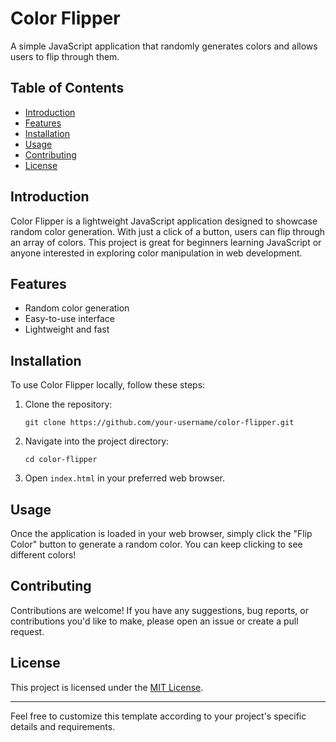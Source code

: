 # Color Flipper

A simple JavaScript application that randomly generates colors and allows users to flip through them.

## Table of Contents

- [Introduction](#introduction)
- [Features](#features)
- [Installation](#installation)
- [Usage](#usage)
- [Contributing](#contributing)
- [License](#license)

## Introduction

Color Flipper is a lightweight JavaScript application designed to showcase random color generation. With just a click of a button, users can flip through an array of colors. This project is great for beginners learning JavaScript or anyone interested in exploring color manipulation in web development.

## Features

- Random color generation
- Easy-to-use interface
- Lightweight and fast


## Installation

To use Color Flipper locally, follow these steps:

1. Clone the repository:

    ```
    git clone https://github.com/your-username/color-flipper.git
    ```

2. Navigate into the project directory:

    ```
    cd color-flipper
    ```

3. Open `index.html` in your preferred web browser.

## Usage

Once the application is loaded in your web browser, simply click the "Flip Color" button to generate a random color. You can keep clicking to see different colors!

## Contributing

Contributions are welcome! If you have any suggestions, bug reports, or contributions you'd like to make, please open an issue or create a pull request.

## License

This project is licensed under the [MIT License](LICENSE).

---

Feel free to customize this template according to your project's specific details and requirements.
